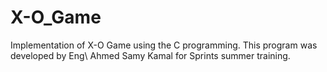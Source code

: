 # X-O_Game
Implementation of  X-O  Game using the C programming.
This program was developed by Eng\ Ahmed Samy Kamal for Sprints summer training.
